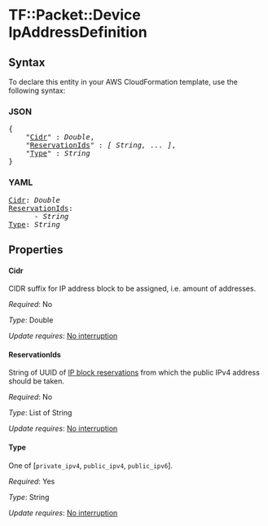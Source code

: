 # TF::Packet::Device IpAddressDefinition

## Syntax

To declare this entity in your AWS CloudFormation template, use the following syntax:

### JSON

<pre>
{
    "<a href="#cidr" title="Cidr">Cidr</a>" : <i>Double</i>,
    "<a href="#reservationids" title="ReservationIds">ReservationIds</a>" : <i>[ String, ... ]</i>,
    "<a href="#type" title="Type">Type</a>" : <i>String</i>
}
</pre>

### YAML

<pre>
<a href="#cidr" title="Cidr">Cidr</a>: <i>Double</i>
<a href="#reservationids" title="ReservationIds">ReservationIds</a>: <i>
      - String</i>
<a href="#type" title="Type">Type</a>: <i>String</i>
</pre>

## Properties

#### Cidr

CIDR suffix for IP address block to be assigned, i.e. amount of addresses.

_Required_: No

_Type_: Double

_Update requires_: [No interruption](https://docs.aws.amazon.com/AWSCloudFormation/latest/UserGuide/using-cfn-updating-stacks-update-behaviors.html#update-no-interrupt)

#### ReservationIds

String of UUID of [IP block reservations](reserved_ip_block.md) from which the public IPv4 address should be taken.

_Required_: No

_Type_: List of String

_Update requires_: [No interruption](https://docs.aws.amazon.com/AWSCloudFormation/latest/UserGuide/using-cfn-updating-stacks-update-behaviors.html#update-no-interrupt)

#### Type

One of [`private_ipv4`, `public_ipv4`, `public_ipv6`].

_Required_: Yes

_Type_: String

_Update requires_: [No interruption](https://docs.aws.amazon.com/AWSCloudFormation/latest/UserGuide/using-cfn-updating-stacks-update-behaviors.html#update-no-interrupt)

